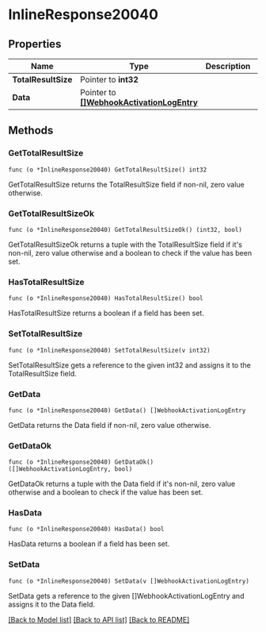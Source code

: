 # InlineResponse20040

## Properties

Name | Type | Description | Notes
------------ | ------------- | ------------- | -------------
**TotalResultSize** | Pointer to **int32** |  | 
**Data** | Pointer to [**[]WebhookActivationLogEntry**](WebhookActivationLogEntry.md) |  | 

## Methods

### GetTotalResultSize

`func (o *InlineResponse20040) GetTotalResultSize() int32`

GetTotalResultSize returns the TotalResultSize field if non-nil, zero value otherwise.

### GetTotalResultSizeOk

`func (o *InlineResponse20040) GetTotalResultSizeOk() (int32, bool)`

GetTotalResultSizeOk returns a tuple with the TotalResultSize field if it's non-nil, zero value otherwise
and a boolean to check if the value has been set.

### HasTotalResultSize

`func (o *InlineResponse20040) HasTotalResultSize() bool`

HasTotalResultSize returns a boolean if a field has been set.

### SetTotalResultSize

`func (o *InlineResponse20040) SetTotalResultSize(v int32)`

SetTotalResultSize gets a reference to the given int32 and assigns it to the TotalResultSize field.

### GetData

`func (o *InlineResponse20040) GetData() []WebhookActivationLogEntry`

GetData returns the Data field if non-nil, zero value otherwise.

### GetDataOk

`func (o *InlineResponse20040) GetDataOk() ([]WebhookActivationLogEntry, bool)`

GetDataOk returns a tuple with the Data field if it's non-nil, zero value otherwise
and a boolean to check if the value has been set.

### HasData

`func (o *InlineResponse20040) HasData() bool`

HasData returns a boolean if a field has been set.

### SetData

`func (o *InlineResponse20040) SetData(v []WebhookActivationLogEntry)`

SetData gets a reference to the given []WebhookActivationLogEntry and assigns it to the Data field.


[[Back to Model list]](../README.md#documentation-for-models) [[Back to API list]](../README.md#documentation-for-api-endpoints) [[Back to README]](../README.md)



